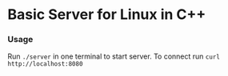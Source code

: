 # Basic Server for Linux in C++

### Usage

Run `./server` in one terminal to start server. To connect run `curl http://localhost:8080`
